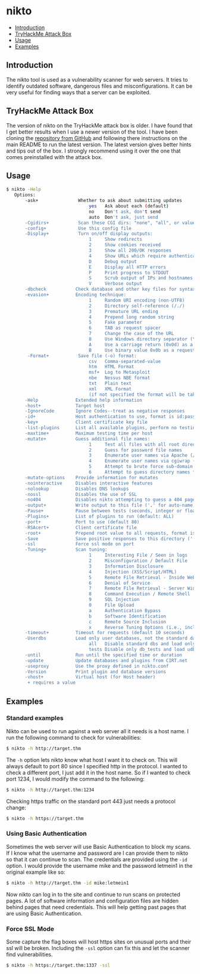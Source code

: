 # nikto

- [Introduction](#introduction)
- [TryHackMe Attack Box](#tryhackme-attack-box)
- [Usage](#usage)
- [Examples](#examples)

## Introduction

The nikto tool is used as a vulnerability scanner for web servers. It tries to identify outdated software, dangerous files and misconfigurations. It can be very useful for finding ways that a server can be exploited.

## TryHackMe Attack Box

The version of nikto on the TryHackMe attack box is older. I have found that I get better results when I use a newer version of the tool. I have been cloning the [repository from GitHub](https://github.com/sullo/nikto) and following there instructions on the main README to run the latest version. The latest version gives better hints and tips out of the box. I strongly recommend using it over the one that comes preinstalled with the attack box.

## Usage

```bash
$ nikto -Help
   Options:
       -ask+               Whether to ask about submitting updates
                               yes   Ask about each (default)
                               no    Don't ask, don't send
                               auto  Don't ask, just send
       -Cgidirs+           Scan these CGI dirs: "none", "all", or values like "/cgi/ /cgi-a/"
       -config+            Use this config file
       -Display+           Turn on/off display outputs:
                               1     Show redirects
                               2     Show cookies received
                               3     Show all 200/OK responses
                               4     Show URLs which require authentication
                               D     Debug output
                               E     Display all HTTP errors
                               P     Print progress to STDOUT
                               S     Scrub output of IPs and hostnames
                               V     Verbose output
       -dbcheck           Check database and other key files for syntax errors
       -evasion+          Encoding technique:
                               1     Random URI encoding (non-UTF8)
                               2     Directory self-reference (/./)
                               3     Premature URL ending
                               4     Prepend long random string
                               5     Fake parameter
                               6     TAB as request spacer
                               7     Change the case of the URL
                               8     Use Windows directory separator (\)
                               A     Use a carriage return (0x0d) as a request spacer
                               B     Use binary value 0x0b as a request spacer
        -Format+           Save file (-o) format:
                               csv   Comma-separated-value
                               htm   HTML Format
                               msf+  Log to Metasploit
                               nbe   Nessus NBE format
                               txt   Plain text
                               xml   XML Format
                               (if not specified the format will be taken from the file extension passed to -output)
       -Help              Extended help information
       -host+             Target host
       -IgnoreCode        Ignore Codes--treat as negative responses
       -id+               Host authentication to use, format is id:pass or id:pass:realm
       -key+              Client certificate key file
       -list-plugins      List all available plugins, perform no testing
       -maxtime+          Maximum testing time per host
       -mutate+           Guess additional file names:
                               1     Test all files with all root directories
                               2     Guess for password file names
                               3     Enumerate user names via Apache (/~user type requests)
                               4     Enumerate user names via cgiwrap (/cgi-bin/cgiwrap/~user type requests)
                               5     Attempt to brute force sub-domain names, assume that the host name is the parent domain
                               6     Attempt to guess directory names from the supplied dictionary file
       -mutate-options    Provide information for mutates
       -nointeractive     Disables interactive features
       -nolookup          Disables DNS lookups
       -nossl             Disables the use of SSL
       -no404             Disables nikto attempting to guess a 404 page
       -output+           Write output to this file ('.' for auto-name)
       -Pause+            Pause between tests (seconds, integer or float)
       -Plugins+          List of plugins to run (default: ALL)
       -port+             Port to use (default 80)
       -RSAcert+          Client certificate file
       -root+             Prepend root value to all requests, format is /directory
       -Save              Save positive responses to this directory ('.' for auto-name)
       -ssl               Force ssl mode on port
       -Tuning+           Scan tuning:
                               1     Interesting File / Seen in logs
                               2     Misconfiguration / Default File
                               3     Information Disclosure
                               4     Injection (XSS/Script/HTML)
                               5     Remote File Retrieval - Inside Web Root
                               6     Denial of Service
                               7     Remote File Retrieval - Server Wide
                               8     Command Execution / Remote Shell
                               9     SQL Injection
                               0     File Upload
                               a     Authentication Bypass
                               b     Software Identification
                               c     Remote Source Inclusion
                               x     Reverse Tuning Options (i.e., include all except specified)
       -timeout+          Timeout for requests (default 10 seconds)
       -Userdbs           Load only user databases, not the standard databases
                               all   Disable standard dbs and load only user dbs
                               tests Disable only db_tests and load udb_tests
       -until             Run until the specified time or duration
       -update            Update databases and plugins from CIRT.net
       -useproxy          Use the proxy defined in nikto.conf
       -Version           Print plugin and database versions
       -vhost+            Virtual host (for Host header)
   		+ requires a value
```

## Examples

### Standard examples

Nikto can be used to run against a web server all it needs is a host name. I run the following command to check for vulnerabilities:

```bash
$ nikto -h http://target.thm
```

The `-h` option lets nikto know what host I want it to check on. This will always default to port 80 since I specified http in the protocol. I wanted to check a different port, I just add it in the host name. So if I wanted to check port 1234, I would modify the command to the following:

```bash
$ nikto -h http://target.thm:1234
```

Checking https traffic on the standard port 443 just needs a protocol change:

```bash
$ nikto -h https://target.thm
```

### Using Basic Authentication

Sometimes the web server will use Basic Authentication to block my scans. If I know what the username and password are I can provide them to nikto so that it can continue to scan. The credentials are provided using the `-id` option. I would provide the username mike and the password letmein1 in the original example like so:

```bash
$ nikto -h http://target.thm -id mike:letmein1
```

Now nikto can log in to the site and continue to run scans on protected pages. A lot of software information and configuration files are hidden behind pages that need credentials. This will help getting past pages that are using Basic Authentication.

### Force SSL Mode

Some capture the flag boxes will host https sites on unusual ports and their ssl will be broken. Including the `-ssl` option can fix this and let the scanner find vulnerabilities.

```bash
$ nikto -h https://target.thm:1337 -ssl
```
